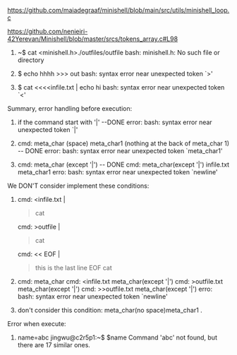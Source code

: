 https://github.com/maiadegraaf/minishell/blob/main/src/utils/minishell_loop.c

https://github.com/nenieiri-42Yerevan/Minishell/blob/master/srcs/tokens_array.c#L98

1. ~$ cat <minishell.h>./outfiles/outfile
	bash: minishell.h: No such file or directory


3. $ echo hhhh >>> out
	bash: syntax error near unexpected token `>'

4. $ cat <<<<infile.txt | echo hi
	bash: syntax error near unexpected token `<'



Summary, error handling before execution:

1. if the command start with '|'								--DONE
	error: bash: syntax error near unexpected token `|'

2. cmd: meta_char (space) meta_char1 (nothing at the back of meta_char 1) -- DONE
	error: bash: syntax error near unexpected token `meta_char1'

4.	cmd: meta_char (except '|')										-- DONE
	cmd: meta_char(except '|') infile.txt meta_char1
	erro: bash: syntax error near unexpected token `newline'







We DON'T consider implement these conditions:
1.	cmd: <infile.txt |
	> cat

	cmd: >outfile |
	> cat

	cmd: << EOF |
	> this
	> is the last line
	> EOF
	> cat

2. 	cmd: meta_char
	cmd: <infile.txt meta_char(except '|')
	cmd: >outfile.txt meta_char(except '|')
	cmd: >>outfile.txt meta_char(except '|')
	erro: bash: syntax error near unexpected token `newline'

3. don't consider this condition: meta_char(no space)meta_char1 .


Error when execute:

1. name=abc
jingwu@c2r5p1:~$ $name
Command 'abc' not found, but there are 17 similar ones.

